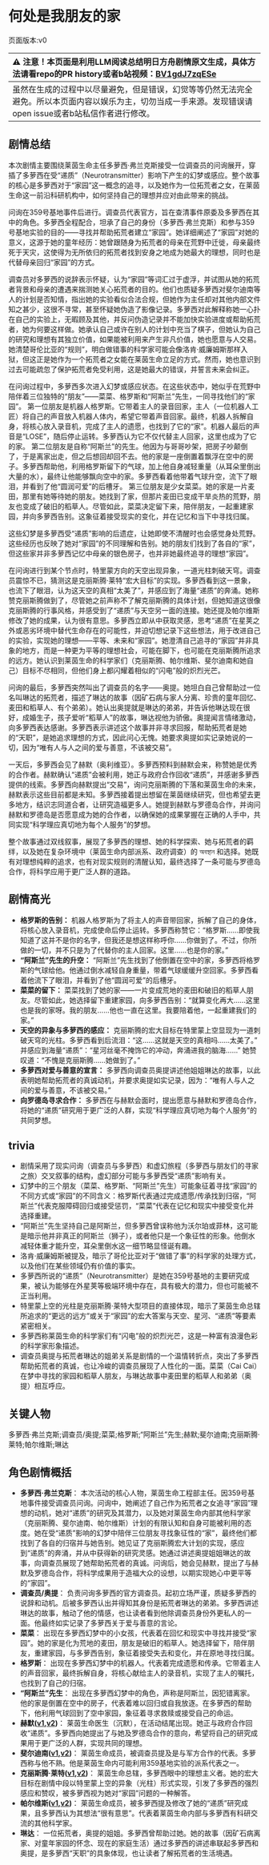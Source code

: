 # 何处是我朋友的家
页面版本:v0
 

| :warning: 注意！本页面是利用LLM阅读总结明日方舟剧情原文生成，具体方法请看repo的PR history或者b站视频：[BV1gdJ7zqESe](https://www.bilibili.com/video/BV1gdJ7zqESe/)         |
|:----------------------------|
| 虽然在生成的过程中以尽量避免，但是错误，幻觉等等仍然无法完全避免。所以本页面内容以娱乐为主，切勿当成一手来源。发现错误请open issue或者b站私信作者进行修改。|



## 剧情总结
本次剧情主要围绕莱茵生命主任多萝西·弗兰克斯接受一位调查员的问询展开，穿插了多萝西在受“递质”（Neurotransmitter）影响下产生的幻梦或感应。整个故事的核心是多萝西对于“家园”这一概念的追寻，以及她作为一位拓荒者之女，在莱茵生命这一前沿科研机构中，如何坚持自己的理想并应对由此带来的挑战。

问询在359号基地事件后进行。调查员代表官方，旨在查清事件原委及多萝西在其中的角色。多萝西全程配合，坦承了自己的身份（多萝西·弗兰克斯）和参与359号基地实验的目的——寻找并帮助拓荒者建立“家园”。她详细阐述了“家园”对她的意义，这源于她的童年经历：她曾跟随身为拓荒者的母亲在荒野中迁徙，母亲最终死于天灾，这使得为无所依归的拓荒者找到安身之地成为她最大的理想，同时也是代替母亲回归“家园”的方式。

调查员对多萝西的说辞表示怀疑，认为“家园”等词汇过于虚浮，并试图从她的拓荒者背景和母亲的遭遇来揣测她关心拓荒者的目的。他们也质疑多萝西对斐尔迪南等人的计划是否知情，指出她的实验看似合法合规，但她作为主任却对其他内部文件知之甚少，这很不寻常，甚至怀疑她伪造了影像记录。多萝西对此解释称她一心扑在自己的实验上，无暇顾及其他，并反问伪造记录并不能加快实验进度或帮助拓荒者，她为何要这样做。她承认自己或许在别人的计划中充当了棋子，但她认为自己的研究和理想有其独立价值，如果能被利用来产生非凡价值，她也愿意与人交易。她清楚哥伦比亚的“规则”，明白做错事的科学家可能会像洛肯·威廉姆斯那样入狱，但这正是她作为一个拓荒者之女能在莱茵生命立足的方式。然而，她也意识到过去可能疏忽了保护拓荒者免受利用，这是她最大的错误，并誓言未来会纠正。

在问询过程中，多萝西多次进入幻梦或感应状态。在这些状态中，她似乎在荒野中陪伴着三位独特的“朋友”——菜菜、格罗斯和“阿斯兰”先生，一同寻找他们的“家园”。
第一位朋友是机器人格罗斯。它带着主人的录音回家，主人（一位机器人工匠）将自己的声音放入机器人体内，希望它带着声音回家。最终，机器人拆解自身，将核心放入录音机，完成了主人的遗愿，也找到了它的“家”。机器人最后的声音是“LOSE”，随后停止运转。多萝西认为它不仅代替主人回家，这里也成为了它的家。
第二位朋友是自称“阿斯兰”的先生。他因为与哥哥吵架，把房子吵颠倒了，于是离家出走，但之后想回却回不去。他的家是一座倒置着飘浮在空中的房子。多萝西帮助他，利用格罗斯留下的气球，加上他自身减轻重量（从耳朵里倒出大量的水），最终让他能够飘向空中的家。多萝西看着他带着气球升空，流下了眼泪，并看到了他“圆润可爱”的后槽牙。
第三位朋友是少女菜菜。她的家是一片麦田，那里有她等待她的朋友。她找到了家，但那片麦田已变成干旱炎热的荒野，朋友也变成了破旧的稻草人。尽管如此，菜菜决定留下来，陪伴朋友，一起重建家园，并向多萝西告别。这象征着接受现实的变化，并在记忆和当下中寻找归属。

这些幻梦是多萝西受“递质”影响的后遗症，让她即使不清醒时也会感觉身处荒野。这些经历也反映了她对“家园”的不同理解和告别。她的朋友们找到了各自的“家”，但这些家并非多萝西记忆中母亲的银色房子，也并非她最终追寻的理想“家园”。

在问询进行到某个节点时，特里蒙方向的天空出现异象，一道光柱刺破天穹。调查员震惊不已，猜测这是克丽斯腾·莱特“宏大目标”的实现。多萝西看到这一景象，也流下了眼泪，认为这天空的真相“太美了”，并感应到了海量“递质”的奔涌。她称赞克丽斯腾做到了，尽管她之前声称不了解克丽斯腾的具体计划，但她知道这很像克丽斯腾的行事风格，并感受到了“递质”与天空另一面的连接。她还提及帕尔维斯修改了她的成果，认为很有意思。多萝西立即从中获取灵感，思考“递质”在星荚之外或恶劣环境中替代生命存在的可能性，并迫切想记录下这些想法，用于改进自己的实验，实现她的理想——平等、未来和“家园”。她澄清自己追寻的“家园”并非具象的地方，而是一种更为平等的理想社会，可能在脚下，也可能在克丽斯腾所追求的远方。她认识到莱茵生命的科学家们（克丽斯腾、帕尔维斯、斐尔迪南和她自己）目标不尽相同，但他们身上都闪耀着相似的“闪电”般的炽烈光芒。

问询的最后，多萝西突然叫出了调查员的名字——奥提。她坦白自己曾帮助过一位名叫琳达的拓荒者，描述了琳达的故事（因矿石病与家人分离、珍贵的童年回忆、麦田和稻草人、有个弟弟）。她认出奥提就是琳达的弟弟，并告诉他琳达现在很好，成婚生子，孩子爱听“稻草人”的故事，琳达视他为骄傲。奥提闻言情绪激动，向多萝西表达感谢。多萝西表示讲述这个故事并非寻求回报，帮助拓荒者是她的“天职”，是她追求理想的方式，因此问心无愧。她要求奥提如实记录她说的一切，因为“唯有人与人之间的爱与善意，不该被交易”。

一天后，多萝西会见了赫默（奥利维亚）。多萝西预料到赫默会来，称赞她是优秀的合作者。赫默确认“递质”会被利用，她正与政府合作回收“递质”，并感谢多萝西提供的线索。多萝西向赫默提出“交易”，询问克丽斯腾的下落和莱茵生命的未来，赫默表示这些目前都是未知。多萝西接着提出想留在莱茵继续研究，但也希望去更多地方，结识志同道合者，让研究造福更多人。她提到赫默与罗德岛合作，并询问赫默和罗德岛是否愿意成为她的合作者，以确保她的成果掌握在正确的人手中，共同实现“科学理应真切地为每个人服务”的梦想。

整个故事通过双线叙事，展现了多萝西的理想、她的科学探索、她与拓荒者的羁绊，以及她在复杂环境中（莱茵生命内部派系、政府调查）的 অবস্থান 和选择。她既有对理想纯粹的追求，也有对现实规则的清醒认知，最终选择了一条可能与罗德岛合作，将科学应用于更广泛人群的道路。
## 剧情高光
*   **格罗斯的告别：** 机器人格罗斯为了将主人的声音带回家，拆解了自己的身体，将核心放入录音机，完成使命后停止运转。多萝西称赞它：“格罗斯......即使我知道了这并不是你的名字，但我还是想这样称呼你......你做到了。不过，你所做的一切，并不只是为了代替你的主人回家。这里......也是你的家。”
*   **“阿斯兰”先生的升空：** “阿斯兰”先生找到了他倒置在空中的家，多萝西将格罗斯的气球给他。他通过倒水减轻自身重量，带着气球缓缓升空回家。多萝西看着他流下了眼泪，并看到了他“圆润可爱”的后槽牙。
*   **菜菜的留下：** 菜菜找到了她的家——一片变成荒地的麦田和破旧的稻草人朋友。尽管如此，她选择留下重建家园，向多萝西告别：“就算变化再大......这里也是我的家呀。我的朋友......他也一直在这里。我要陪着他，一起重建我们的家。”
*   **天空的异象与多萝西的感应：** 克丽斯腾的宏大目标在特里蒙上空显现为一道刺破天穹的光柱。多萝西看到后流泪：“这......这就是天空的真相吗......太美了。” 并感应到海量“递质”：“星河丝毫不掩饰它的冲动，奔涌进我的脑海......” 她赞叹道：“不愧是克丽斯腾......她做到了。”
*   **多萝西对爱与善意的宣言：** 多萝西向调查员奥提讲述他姐姐琳达的故事，以此表明她帮助拓荒者的真诚动机，并要求奥提如实记录，因为：“唯有人与人之间的爱与善意，不该被交易。”
*   **向罗德岛寻求合作：** 多萝西在与赫默会面时，提出愿意与赫默和罗德岛合作，将她的“递质”研究用于更广泛的人群，实现“科学理应真切地为每个人服务”的共同梦想。
## trivia
*   剧情采用了现实问询（调查员与多萝西）和虚幻旅程（多萝西与朋友们的寻家之旅）交叉叙事的结构，虚幻部分可能与多萝西受“递质”影响有关。
*   幻梦中的三个朋友（菜菜、格罗斯、“阿斯兰”先生）可能象征着寻找“家园”的不同方式或“家园”的不同含义：格罗斯代表通过完成遗愿/传承找到归宿，“阿斯兰”代表克服障碍回归或接受惩罚，“菜菜”代表在记忆和现实中接受变化并选择重建。
*   “阿斯兰”先生坚持自己是阿斯兰，但多萝西曾误称他为沃尔珀或菲林，这可能是暗示他并非真正的阿斯兰（狮子），或者他只是一个象征性的形象。他倒水减轻体重才能升空，耳朵里倒水这一细节略显怪诞有趣。
*   洛肯·威廉姆斯被提及，暗示了哥伦比亚对于“做错了事”的科学家的处理方式，以及他们在某些领域仍有价值的事实。
*   多萝西所说的“递质”（Neurotransmitter）是她在359号基地的主要研究成果，被认为能够在外星荚等极端环境中存在，具有极大的潜力，但也可能被不正当利用。
*   特里蒙上空的光柱是克丽斯腾·莱特大型项目的直接体现，暗示了莱茵生命总辖所追求的“更远的远方”或关于“家园”的宏大答案与天空、星河、“递质”等要素紧密相关。
*   多萝西称莱茵生命的科学家们有“闪电”般的炽烈光芒，这是一种富有浪漫色彩的科学家形象描述。
*   调查员奥提与拓荒者琳达的姐弟关系是剧情的一个温情转折点，突出了多萝西帮助拓荒者的真诚，也让冷峻的调查员展现了人性化的一面。菜菜（Cai Cai）在梦中寻找的家园和稻草人朋友，与琳达故事中麦田里的稻草人和弟弟（奥提）相互呼应。
## 关键人物
多萝西·弗兰克斯;调查员/奥提;菜菜;格罗斯;“阿斯兰”先生;赫默;斐尔迪南;克丽斯腾·莱特;帕尔维斯;琳达
## 角色剧情概括
-   **多萝西·弗兰克斯**： 本次活动的核心人物，莱茵生命工程部主任。因359号基地事件接受调查员问询。问询中，她阐述了自己作为拓荒者之女追寻“家园”理想的动机，她对“递质”的研究及其潜力，以及她对莱茵生命内部其他科学家（克丽斯腾、斐尔迪南、帕尔维斯）计划的有限认知和自身可能被利用的态度。她在受“递质”影响的幻梦中陪伴三位朋友寻找象征性的“家”，最终他们都找到了各自的归宿并与她告别。她见证了克丽斯腾宏大计划的实现，感应到“递质”的奔涌，并从中获得新的研究灵感。她通过讲述奥提姐姐琳达的故事，向调查员展现了她帮助拓荒者的真诚。问询后，她会见赫默，提出了与赫默及罗德岛合作，将科学成果用于造福大众的设想，以期实现她心中更平等的“家园”。
-   **调查员/奥提**： 负责问询多萝西的官方调查员。起初立场严谨，质疑多萝西的说辞和动机。后被多萝西认出并得知其身份是拓荒者琳达的弟弟。多萝西讲述琳达的故事，触动了他的情感，也让读者看到他除调查员身份外更私人的一面。他最终如实记录了多萝西关于爱与善意的言论。
-   **菜菜**： 出现在多萝西幻梦中的小女孩，代表着在回忆和现实中寻找并接受“家园”。她的家是化为荒地的麦田，朋友是破旧的稻草人。她选择留下，陪伴朋友，重建家园，与多萝西告别，象征着接受失去和变化，并在原地寻找归属。
-   **格罗斯**： 出现在多萝西幻梦中的机器人。代表着完成遗愿和传承。它带着主人的声音回家，最终拆解自身，将核心献给主人的录音机，实现了主人的嘱托，也找到了自己的归宿。
-   **“阿斯兰”先生**： 出现在多萝西幻梦中的角色，声称是阿斯兰，因犯错离家。他的家是倒置在空中的房子，代表着难以回归或自我放逐。在多萝西的帮助下，他利用气球回到了空中家园，象征着寻求救赎或接受自己的命运。
-   **赫默([v1](../chars/char_108_silent.md),[v2](../char_v3/char_108_silent.md))**： 莱茵生命医生（沉默），在活动结尾出现。她正与政府合作回收“递质”。多萝西向她提出了与她及罗德岛合作的意向，希望将自己的研究成果用于更广泛的人群，实现共同的理想。
-   **斐尔迪南([v1](../chars/extended_char_fei_er_di_nan.md),[v2](../char_v3/extended_char_fei_er_di_nan.md))**： 莱茵生命成员，被调查员提及是与军方合作的代表。多萝西称与他不熟。他是莱茵生命内可能利用359基地实验的派系代表之一。
-   **克丽斯腾·莱特([v1](../chars/extended_char_336509.md),[v2](../char_v3/extended_char_336509.md))**： 莱茵生命总辖，多萝西眼中的理想主义者。她的宏大目标在剧情中段以特里蒙上空的异象（光柱）形式实现，引发了多萝西的强烈感应和赞叹，被多萝西视为她对“家园”问题的一种解答。
-   **帕尔维斯([v1](../chars/extended_char_pa_er_wei_si.md),[v2](../char_v3/extended_char_pa_er_wei_si.md))**： 莱茵生命成员，被多萝西提及修改了她的“递质”研究成果，且多萝西认为其想法“很有意思”。代表着莱茵生命内部与多萝西有科研交流的其他科学家。
-   **琳达**： 一位拓荒者，奥提的姐姐。多萝西曾帮助过她。她的故事（因矿石病离家、对童年家园的怀念、现在的家庭生活）通过多萝西的讲述串联起多萝西和奥提，是多萝西“天职”的具象体现，也让读者了解拓荒者的生活境遇。